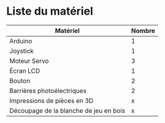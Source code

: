 # Liste du matériel

| Matériel | Nombre |
| ----------- | ----------- |
| Arduino | 1 |
| Joystick | 1 |
| Moteur Servo | 3 |
| Écran LCD | 1 |
| Bouton | 2 |
| Barrières photoélectriques | 2 |
| Impressions de pièces en 3D | x |
| Découpage de la blanche de jeu en bois | x |
